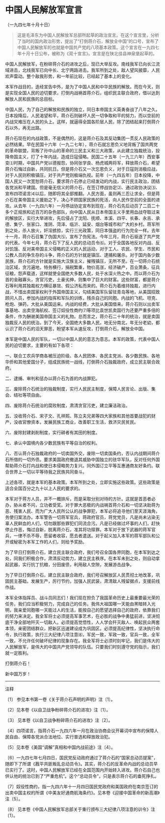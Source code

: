 # 中国人民解放军宣言  
（一九四七年十月十日）  
  
> 这是毛泽东为中国人民解放军总部所起草的政治宣言。在这个宣言里，分析了当时的国内政治形势，提出了“打倒蒋介石，解放全中国”的口号，宣布了中国人民解放军的也就是中国共产党的八项基本政策。这个宣言在一九四七年十月十日公布，被称为《双十宣言》。宣言是在陕北佳县神泉堡起草的。   
  

中国人民解放军，在粉碎蒋介石的进攻之后，现已大举反攻。南线我军已向长江流域进击，北线我军已向中长、北宁两路进击。我军所到之处，敌人望风披靡，人民欢声雷动。整个敌我形势，和一年前比较，已经起了基本上的变化。   

本军作战目的，迭经宣告中外，是为了中国人民和中华民族的解放。而在今天，则是实现全国人民的迫切要求，打倒内战祸首蒋介石，组织民主联合政府，借以达到解放人民和民族的总目标。   

中国人民，为了自己的解放和民族的独立，同日本帝国主义英勇奋战了八年之久。日本投降后，人民渴望和平，蒋介石则破坏人民一切争取和平的努力，而以空前的内战灾难压在人民的头上。这样，就逼得全国各阶层人民，除了团结起来打倒蒋介石以外，再无出路。   

蒋介石现在的内战政策，不是偶然的，这是蒋介石及其反动集团一贯反人民政策的必然结果。早在民国十六年（一九二七年），蒋介石就忘恩负义地背叛了国共两党的革命联盟，背叛了孙中山的革命的三民主义和三大政策，从此建立独裁统治，投降帝国主义，打了十年内战，造成日寇侵略。民国二十五年（一九三六年）西安事变⑴时期，中国共产党以德报怨，协同张学良、杨虎城两将军，释放蒋介石，希望蒋介石悔过自新，共同抗日。但是蒋介石又一次忘恩负义，对于日寇则消极应战，对于人民则积极镇压，对于共产党则极端仇视。前年（一九四五年）日本投降，中国人民又一次宽恕蒋介石，要求蒋介石停止已经发动的内战，实行民主政治，团结各党派和平建国。但是毫无信义的蒋介石，在签订停战协定⑵、通过政协决议⑶、宣布四项诺言⑷以后，随即将其全部推翻。人民方面，虽则再三忍让求全，但是蒋介石在美帝国主义援助之下，决心不顾国家民族的死活，向人民作空前的全面的进攻。从去年（一九四六年）一月停战协定宣布到现在，蒋介石先后动员了二百二十多个正规旅和近百万的杂色部队，向中国人民从日本帝国主义手里用血战夺取过来的解放区，实行大举进攻，先后侵占了沈阳、抚顺、本溪、四平、长春、永吉、承德、集宁、张家口、淮阴、菏泽、临沂、延安、烟台等城市和广大的乡村。蒋军所到之处，杀人放火，奸淫掳掠，实行三光政策，同日本强盗的行为完全一样。去年十一月，蒋介石召集了伪国大⑸，宣布了伪宪法。今年三月，蒋介石驱逐了共产党的代表。今年七月，蒋介石下了反人民的总动员令⑹。对于全国各地反对内战、反对饥饿、反对美帝国主义侵略的正义的人民运动，对于工人、农民、学生、市民和公教人员的争生存的斗争，蒋介石的方针就是镇压、逮捕和屠杀。对于国内各少数民族，蒋介石的方针就是实施大汉族主义，摧残镇压，无所不至。在一切蒋介石统治区域，贪污遍地，特务横行，捐税繁重，物价高涨，经济破产，百业萧条，征兵征粮，怨声载道，这样就使全国绝大多数人民，处于水深火热之中。而以蒋介石为首的金融寡头，贪官污吏，土豪劣绅，则集中了巨大的财富。这些财富，都是蒋介石等利用其独裁权力横征暴敛、假公济私而来的。蒋介石为着维持独裁，进行内战，不惜出卖国家权利于外国帝国主义，勾结美国军队留驻青岛等地，从美国招致顾问人员，参加内战的指挥和军队的训练，残杀自己的同胞。内战的飞机、坦克、枪炮、弹药，大批从美国运来。内战的经费，大批从美国借来。蒋介石则以出卖军事基地、出卖空海航权、签订奴役性商约⑺等项比袁世凯卖国行为还要严重多倍的条件，作为酬谢美国帝国主义的礼物。总而言之，蒋介石二十年的统治，就是卖国独裁反人民的统治。到了今天，全国绝大多数人民，地无分南北，年无分老幼，都认识了蒋介石的滔天罪恶，盼望本军从速反攻，打倒蒋介石，解放全中国。   

本军是中国人民的军队，一切以中国人民的意志为意志。本军的政策，代表中国人民的迫切要求，主要的有如下各项：   

一、联合工农兵学商各被压迫阶级、各人民团体、各民主党派、各少数民族、各地华侨和其他爱国分子，组成民族统一战线，打倒蒋介石独裁政府，成立民主联合政府。   

二、逮捕、审判和惩办以蒋介石为首的内战罪犯。   

三、废除蒋介石统治的独裁制度，实行人民民主制度，保障人民言论、出版、集会、结社等项自由。   

四、废除蒋介石统治的腐败制度，肃清贪官污吏，建立廉洁政治。   

五、没收蒋介石、宋子文、孔祥熙、陈立夫兄弟等四大家族和其他首要战犯的财产，没收官僚资本，发展民族工商业，改善职工生活，救济灾民贫民。   

六、废除封建剥削制度，实行耕者有其田的制度。   

七、承认中国境内各少数民族有平等自治的权利。   

八、否认蒋介石独裁政府的一切卖国外交，废除一切卖国条约，否认内战期间蒋介石所借的一切外债。要求美国政府撤退其威胁中国独立的驻华军队，反对任何外国帮助蒋介石打内战和使日本侵略势力复兴。同外国订立平等互惠通商友好条约。联合世界上一切以平等待我之民族共同奋斗。   

上述各项，就是本军的基本政策。本军所到之处，立即实施这些政策。这些政策是适合全国百分之九十以上人民的要求的。   

本军对于蒋方人员，并不一概排斥，而是采取分别对待的方针。这就是首恶者必办，胁从者不问，立功者受奖。对于罪大恶极的内战祸首蒋介石和一切坚决助蒋为恶、残害人民、而为广大人民所公认的战争罪犯，本军必将追寻他们至天涯海角，务使归案法办。本军警告一切蒋军官兵，蒋政府官员，蒋党党员，凡是尚未沾染无辜人民鲜血的人们，切勿跟那些罪犯们同流合污。凡是已经做过坏事的人们，赶快停止作恶，悔过自新，脱离蒋介石，准其将功赎罪。本军对于放下武器的蒋军官兵，一律不杀不辱，愿留者收容，愿去者遣送。对于起义加入本军的蒋军部队和公开或秘密为本军工作的人们，则给予奖励。   

为了早日打倒蒋介石，建立民主联合政府，我们号召全国各界同胞，在本军到达之处，同我们积极合作，肃清反动势力，建立民主秩序。在本军未到之处，则自动拿起武器，实行抗丁抗粮，分田废债，利用敌人空隙，发展游击战争。   

为了早日打倒蒋介石，建立民主联合政府，我们号召解放区人民贯彻土地改革，巩固民主基础，发展生产，厉行节约，加强人民武装，肃清敌人残留据点，支援前线作战。   

本军全体指挥员、战斗员同志们！我们现在担负了我国革命历史上最重要最光荣的任务，我们应当积极努力，完成自己的任务。我伟大祖国哪一天能由黑暗转入光明，我亲爱同胞哪一天能过人的生活，能按自己的愿望选择自己的政府，依靠我们的努力来决定。我全军将士必须提高军事艺术，在必胜的战争中勇猛前进，坚决彻底干净全部地歼灭一切敌人。必须提高觉悟性，人人学会歼灭敌人、唤起民众两套本领，亲密团结群众，把新区迅速建设成为巩固区。必须提高纪律性，坚决执行命令，执行政策，执行三大纪律八项注意⑻，军民一致，军政一致，官兵一致，全军一致，不允许任何破坏纪律的现象存在。我全军将士必须时刻牢记，我们是伟大的人民解放军，是伟大的中国共产党领导的队伍。只要我们时刻遵守党的指示，我们就一定胜利。   

打倒蒋介石！   

新中国万岁！   
  
  
------------------  

注释   

〔1〕 参见本书第一卷《关于蒋介石声明的声明》注〔1〕。   

〔2〕见本卷《以自卫战争粉碎蒋介石的进攻》注〔1〕。   

〔3〕 见本卷《以自卫战争粉碎蒋介石的进攻》注〔2〕。   

〔4〕四项诺言，指蒋介石一九四六年一月在政治协商会议开幕词中宣布的保障人民自由、保障各党派合法地位、实行普选和释放政治犯。   

〔5〕见本卷《美国“调解”真相和中国内战前途》注〔4〕。   

〔6〕一九四七年七月四日，国民党反动政府通过了蒋介石的“国家总动员提案”，随即下了所谓《戡平共匪叛乱总动员令》。其实，蒋介石的反革命内战的总动员早已实行了。这时，中国人民解放军已经在全国范围内开始转入进攻。蒋介石自己也供认他的统治已到了“严重危机”。这个“总动员令”，只是表示蒋介石的垂死挣扎。   

〔7〕奴役性商约，指一九四六年十一月四日国民党政府和美国政府在南京签订的出卖中国主权的所谓《中美友好通商航海条约》。见本卷《迎接中国革命的新高潮》注〔5〕。   

〔8〕 见本卷《中国人民解放军总部关于重行颁布三大纪律八项注意的训令》注〔1〕。   